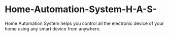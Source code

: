 Home-Automation-System-H-A-S-
=============================

Home Automation System helps you control all the electronic device of your home using any smart device from anywhere.
